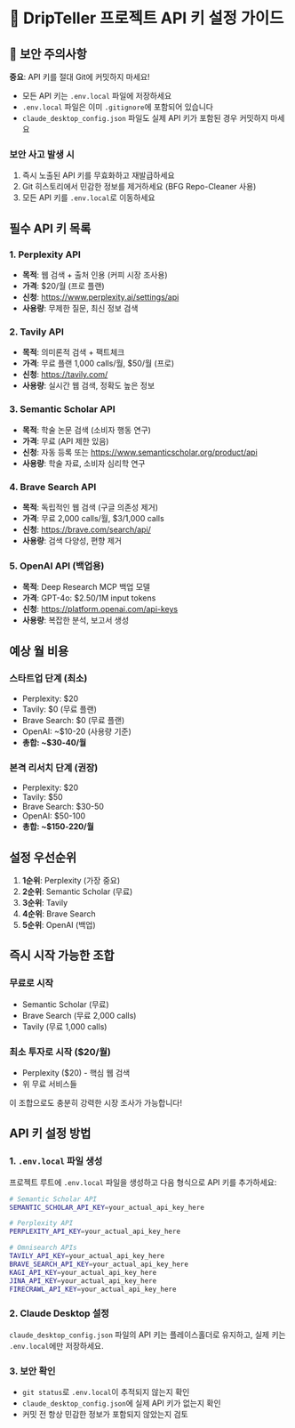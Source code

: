 # 🔑 DripTeller 프로젝트 API 키 설정 가이드

## 🚨 보안 주의사항

**중요**: API 키를 절대 Git에 커밋하지 마세요!
- 모든 API 키는 `.env.local` 파일에 저장하세요
- `.env.local` 파일은 이미 `.gitignore`에 포함되어 있습니다
- `claude_desktop_config.json` 파일도 실제 API 키가 포함된 경우 커밋하지 마세요

### 보안 사고 발생 시
1. 즉시 노출된 API 키를 무효화하고 재발급하세요
2. Git 히스토리에서 민감한 정보를 제거하세요 (BFG Repo-Cleaner 사용)
3. 모든 API 키를 `.env.local`로 이동하세요

## 필수 API 키 목록

### 1. Perplexity API
- **목적**: 웹 검색 + 출처 인용 (커피 시장 조사용)
- **가격**: $20/월 (프로 플랜)
- **신청**: https://www.perplexity.ai/settings/api
- **사용량**: 무제한 질문, 최신 정보 검색

### 2. Tavily API  
- **목적**: 의미론적 검색 + 팩트체크
- **가격**: 무료 플랜 1,000 calls/월, $50/월 (프로)  
- **신청**: https://tavily.com/
- **사용량**: 실시간 웹 검색, 정확도 높은 정보

### 3. Semantic Scholar API
- **목적**: 학술 논문 검색 (소비자 행동 연구)
- **가격**: 무료 (API 제한 있음)
- **신청**: 자동 등록 또는 https://www.semanticscholar.org/product/api
- **사용량**: 학술 자료, 소비자 심리학 연구

### 4. Brave Search API
- **목적**: 독립적인 웹 검색 (구글 의존성 제거)
- **가격**: 무료 2,000 calls/월, $3/1,000 calls
- **신청**: https://brave.com/search/api/
- **사용량**: 검색 다양성, 편향 제거

### 5. OpenAI API (백업용)
- **목적**: Deep Research MCP 백업 모델
- **가격**: GPT-4o: $2.50/1M input tokens
- **신청**: https://platform.openai.com/api-keys
- **사용량**: 복잡한 분석, 보고서 생성

## 예상 월 비용

### 스타트업 단계 (최소)
- Perplexity: $20
- Tavily: $0 (무료 플랜)
- Brave Search: $0 (무료 플랜)
- OpenAI: ~$10-20 (사용량 기준)
- **총합: ~$30-40/월**

### 본격 리서치 단계 (권장)
- Perplexity: $20
- Tavily: $50  
- Brave Search: $30-50
- OpenAI: $50-100
- **총합: ~$150-220/월**

## 설정 우선순위

1. **1순위**: Perplexity (가장 중요)
2. **2순위**: Semantic Scholar (무료)  
3. **3순위**: Tavily
4. **4순위**: Brave Search
5. **5순위**: OpenAI (백업)

## 즉시 시작 가능한 조합

### 무료로 시작
- Semantic Scholar (무료)
- Brave Search (무료 2,000 calls)
- Tavily (무료 1,000 calls)

### 최소 투자로 시작 ($20/월)
- Perplexity ($20) - 핵심 웹 검색
- 위 무료 서비스들

이 조합으로도 충분히 강력한 시장 조사가 가능합니다!

## API 키 설정 방법

### 1. `.env.local` 파일 생성
프로젝트 루트에 `.env.local` 파일을 생성하고 다음 형식으로 API 키를 추가하세요:

```bash
# Semantic Scholar API
SEMANTIC_SCHOLAR_API_KEY=your_actual_api_key_here

# Perplexity API
PERPLEXITY_API_KEY=your_actual_api_key_here

# Omnisearch APIs
TAVILY_API_KEY=your_actual_api_key_here
BRAVE_SEARCH_API_KEY=your_actual_api_key_here
KAGI_API_KEY=your_actual_api_key_here
JINA_API_KEY=your_actual_api_key_here
FIRECRAWL_API_KEY=your_actual_api_key_here
```

### 2. Claude Desktop 설정
`claude_desktop_config.json` 파일의 API 키는 플레이스홀더로 유지하고, 실제 키는 `.env.local`에만 저장하세요.

### 3. 보안 확인
- `git status`로 `.env.local`이 추적되지 않는지 확인
- `claude_desktop_config.json`에 실제 API 키가 없는지 확인
- 커밋 전 항상 민감한 정보가 포함되지 않았는지 검토
